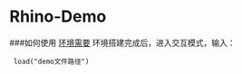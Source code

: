 # Rhino-Demo

###如何使用
[环境需要](https://shimo.im/docs/Mm6upi6AVVs5O79V/)
环境搭建完成后，进入交互模式，输入：
```
 load("demo文件路径")
```
